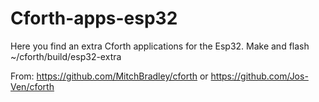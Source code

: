 # Cforth-apps-esp32
Here you find an extra Cforth applications for the Esp32.
Make and flash ~/cforth/build/esp32-extra

From:
https://github.com/MitchBradley/cforth
or
https://github.com/Jos-Ven/cforth


